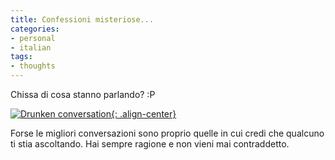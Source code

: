 ```yaml
---
title: Confessioni misteriose...
categories:
- personal
- italian
tags:
- thoughts
---
```

Chissa di cosa stanno parlando? :P

[![Drunken conversation]({{site.url}}/images/image001.jpg){: .align-center}]({{site.url}}/images/image001.jpg "Drunken conversation" )

Forse le migliori conversazioni sono proprio quelle in cui credi che qualcuno
ti stia ascoltando. Hai sempre ragione e non vieni mai contraddetto.

